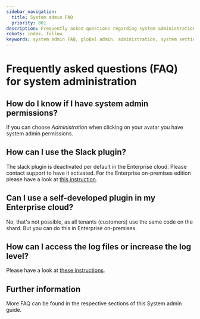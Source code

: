 ```yaml
---
sidebar_navigation:
  title: System admin FAQ
  priority: 001
description: Frequently asked questions regarding system administration
robots: index, follow
keywords: system admin FAQ, global admin, administration, system settings
---
```


# Frequently asked questions (FAQ) for system administration

## How do I know if I have system admin permissions?

If you can choose *Administration* when clicking on your avatar you have system admin permissions.

## How can I use the Slack plugin?

The slack plugin is deactivated per default in the Enterprise cloud. Please contact support to have it activated. For the Enterprise on-premises edition please have a look at [this instruction](../../user-guide/integrations/#slack).

## Can I use a self-developed plugin in my Enterprise cloud?

No, that's not possible, as all tenants (customers) use the same code on the shard. But you can do this in Enterprise on-premises.

## How can I access the log files or increase the log level?

Please have a look at [these instructions](../../installation-and-operations/operation/monitoring).

## Further information

More FAQ can be found in the respective sections of this System admin guide.